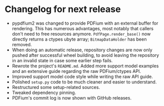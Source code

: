 <!-- SPDX-FileCopyrightText: 2022 geisserml <geisserml@gmail.com> -->
<!-- SPDX-License-Identifier: CC-BY-4.0 -->

<!-- List character: dash (-) -->

# Changelog for next release

- pypdfium2 was changed to provide PDFium with an external buffer for rendering. This has numerous advantages, most notably that callers don't need to free resources anymore. `PdfPage.render_base()` now directly returns a ctypes ubyte array; `BitmapDataHolder` has been removed.
- When doing an automatic release, repository changes are now only pushed after successful wheel building, to avoid leaving the repository in an invalid state in case some earlier step fails.
- Rewrote the project's `README.md`. Added more support model examples and an extensive guide regarding the raw PDFium/ctypes API.
- Improved support model code style while writing the raw API guide.
- Polished `setup.py` code to be much cleaner and easier to understand.
- Restructured some setup-related sources.
- Tweaked dependency pinning.
- PDFium's commit log is now shown with GitHub releases.
